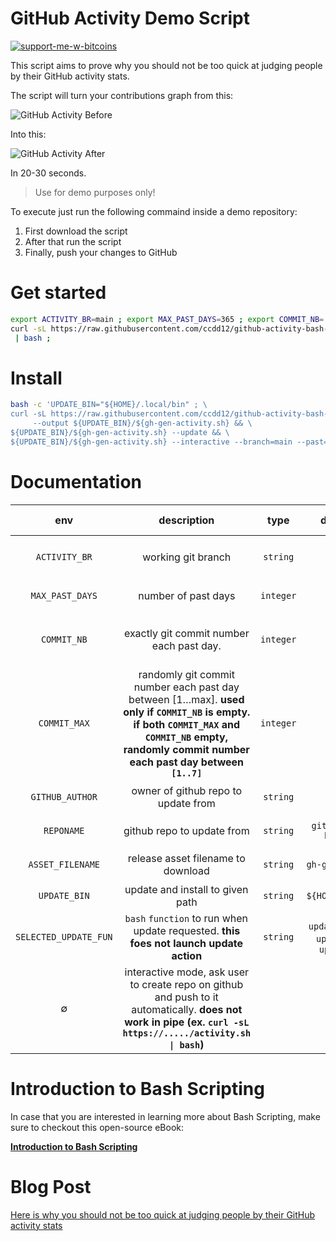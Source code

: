 # GitHub Activity Demo Script

[![support-me-w-bitcoins](https://img.shields.io/badge/bitcoins-payment%20request%20to%20https://github.com/ccdd12-brightgreen)](https://blockchain.com/btc/payment_request?address=1Nm2q6VjDcabFVhS6HyYdUzUWbUkg1)

This script aims to prove why you should not be too quick at judging people by their GitHub activity stats.

The script will turn your contributions graph from this:

![GitHub Activity Before](https://imgur.com/SFQ3RJz.png)

Into this:

![GitHub Activity After](https://imgur.com/xJ6MjFH.png)

In 20-30 seconds.

> Use for demo purposes only!

To execute just run the following commaind inside a demo repository:

1. First download the script
2. After that run the script
3. Finally, push your changes to GitHub

# Get started

```bash
export ACTIVITY_BR=main ; export MAX_PAST_DAYS=365 ; export COMMIT_NB= ; export COMMIT_MAX=7 ; \
curl -sL https://raw.githubusercontent.com/ccdd12/github-activity-bash-script/main/activity.sh \
 | bash ;
```

# Install

```bash
bash -c 'UPDATE_BIN="${HOME}/.local/bin" ; \
curl -sL https://raw.githubusercontent.com/ccdd12/github-activity-bash-script/main/activity.sh \
     --output ${UPDATE_BIN}/${gh-gen-activity.sh} && \
${UPDATE_BIN}/${gh-gen-activity.sh} --update && \
${UPDATE_BIN}/${gh-gen-activity.sh} --interactive --branch=main --past=365 --commit-max=10 '
```

# Documentation

<table>
  <thead>
    <tr>
      <th style="font-weight: bold;text-align:center">env</th>
      <th style="font-weight: bold;text-align:center">description</th>
      <th style="font-weight: bold;text-align:center">type</th>
      <th style="font-weight: bold;text-align:center">default value</th>
      <th style="font-weight: bold;text-align:center" colspan="2" >command line arguments</th>
    </tr>
  </thead>
  <tbody>
    <tr>
      <td style="text-align:center"><code>ACTIVITY_BR</code></td>
      <td style="text-align:center">working git branch</td>
      <td style="text-align:center"><code>string</code></td>
      <td style="text-align:center"><code>main</code></td>
      <td style="text-align:center"><code>--branch | --br | -b <i>{value}</i></code></td>
      <td style="text-align:center"><code>--branch=<i>{value}</i></code></td>
    </tr>
    <tr>
      <td style="text-align:center"><code>MAX_PAST_DAYS</code></td>
      <td style="text-align:center">number of past days</td>
      <td style="text-align:center"><code>integer</code></td>
      <td style="text-align:center"><code>365</code></td>
      <td style="text-align:center"><code>--past | -p <i>{value}</i></code></td>
      <td style="text-align:center"><code>--past=<i>{value}</i></code></td>
    </tr>
    <tr>
      <td style="text-align:center"><code>COMMIT_NB</code></td>
      <td style="text-align:center">exactly git commit number each past day.</td>
      <td style="text-align:center"><code>integer</code></td>
      <td style="text-align:center">∅</td>
      <td style="text-align:center"><code>--commit-nb | --nb | -n <i>{value}</i></code></td>
      <td style="text-align:center"><code>--commit-nb=<i>{value}</i> | --nb=<i>{value}</i></code></td>
    </tr>
    <tr>
      <td style="text-align:center"><code>COMMIT_MAX</code></td>
      <td style="text-align:center">randomly git commit number each past day between [1…max]. <b>used only if <code>COMMIT_NB</code> is empty.<br/>if both <code>COMMIT_MAX</code> and <code>COMMIT_NB</code> empty, randomly commit number each past day between <code>[1..7]</code></b></td>
      <td style="text-align:center"><code>integer</code></td>
      <td style="text-align:center"><code>7</code></td>
      <td style="text-align:center"><code>--commit-max | --max | -m <i>{value}</i></code></td>
      <td style="text-align:center"><code>--commit-max=<i>{value}</i> | --nb=<i>{value}</i></code></td>
    </tr>
    <tr>
      <td style="text-align:center"><code>GITHUB_AUTHOR</code></td>
      <td style="text-align:center">owner of github repo to update from</td>
      <td style="text-align:center"><code>string</code></td>
      <td style="text-align:center"><code>ccdd12</code></td>
      <td style="text-align:center"><code>--gh-author <i>{value}</i></code></td>
      <td style="text-align:center"><code>--gh-author=<i>{value}</i></code></td>
    </tr>
    <tr>
      <td style="text-align:center"><code>REPONAME</code></td>
      <td style="text-align:center">github repo to update from</td>
      <td style="text-align:center"><code>string</code></td>
      <td style="text-align:center"><code>github-activity-bash-script</code></td>
      <td style="text-align:center"><code>--reponame <i>{value}</i></code></td>
      <td style="text-align:center"><code>--reponame=<i>{value}</i></code></td>
    </tr>
    <tr>
      <td style="text-align:center"><code>ASSET_FILENAME</code></td>
      <td style="text-align:center">release asset filename to download</td>
      <td style="text-align:center"><code>string</code></td>
      <td style="text-align:center"><code>gh-gen-activity.sh</code></td>
      <td style="text-align:center"><code>--asset-fname <i>{value}</i></code></td>
      <td style="text-align:center"><code>--asset-fname=<i>{value}</i></code></td>
    </tr>
    <tr>
      <td style="text-align:center"><code>UPDATE_BIN</code></td>
      <td style="text-align:center">update and install to given path</td>
      <td style="text-align:center"><code>string</code></td>
      <td style="text-align:center"><code>${HOME}/.local/bin</code></td>
      <td style="text-align:center"><code>--update <i>{value}</i></code></td>
      <td style="text-align:center"><code>--update=<i>{value}</i></code></td>
    </tr>
    <tr>
      <td style="text-align:center"><code>SELECTED_UPDATE_FUN</code></td>
      <td style="text-align:center"><code>bash</code> <code>function</code> to run when update requested. <b>this foes not launch update action</b></td>
      <td style="text-align:center"><code>string</code></td>
      <td style="text-align:center"><code>update_ghrelease</code> | <code>update_ghrepo</code> | <code>update_ghpage</code></td>
      <td style="text-align:center"><code>--update-fun <i>{value}</i></code></td>
      <td style="text-align:center"><code>--update-fun=<i>{value}</i></code></td>
    </tr>
    <tr>
      <td style="text-align:center">∅</td>
      <td style="text-align:center">interactive mode, ask user to create repo on github and push to it automatically. <b color="style:red;">does not work in pipe (ex. <code>curl -sL https://...../activity.sh | bash</code>)</b></td>
      <td style="text-align:center" colspan="2">∅</td>
      <td style="text-align:center" colspan="2"><code>--interactive | -i</code></td>
    </tr>
  </tbody>
</table>

# Introduction to Bash Scripting

In case that you are interested in learning more about Bash Scripting, make sure to checkout this open-source eBook:

**[Introduction to Bash Scripting](https://github.com/bobbyiliev/introduction-to-bash-scripting)**

# Blog Post

[Here is why you should not be too quick at judging people by their GitHub activity stats](https://devdojo.com/bobbyiliev/here-is-why-you-should-not-be-too-quick-at-judging-people-by-their-github-activity-stats?ref=bobbyiliev)
